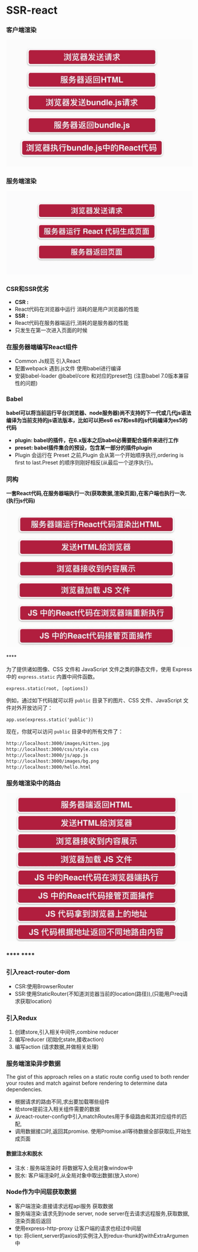 # SSR-react



### 客户端渲染

![CSR](.gitbook/assets/ogyls-7f1-ukc1ousdkbusdngj8.png)

### 服务端渲染

![SSR](.gitbook/assets/gessp4bwne0o0rnhmo0-0.png)

### CSR和SSR优劣

* **CSR :** 
* React代码在浏览器中运行 消耗的是用户浏览器的性能
* **SSR :**
*  React代码在服务器端运行,消耗的是服务器的性能
* 只发生在第一次进入页面的时候

### 在服务器端编写React组件

* Common Js规范 引入React
* 配置webpack 遇到.js文件 使用babel进行编译
* 安装babel-loader @babel/core 和对应的preset包 \(注意babel 7.0版本兼容性的问题\)

### **Babel**

**babel可以将当前运行平台\(浏览器、node服务器\)尚不支持的下一代或几代js语法编译为当前支持的js语法版本，比如可以把es6 es7和es8的js代码编译为es5的代码**

* **plugin: babel的插件，在6.x版本之后babel必需要配合插件来进行工作**
* **preset: babel插件集合的预设，包含某一部分的插件plugin**
* Plugin 会运行在 Preset 之前,Plugin 会从第一个开始顺序执行,ordering is first to last.Preset 的顺序则刚好相反\(从最后一个逆序执行\)。

### **同构**

**一套React代码,在服务器端执行一次\(获取数据,渲染页面\),在客户端也执行一次.\(执行js代码\)**

![](.gitbook/assets/f-3zn-g-x-rx9bauusd-4a4.png)

\*\*\*\*

 为了提供诸如图像、CSS 文件和 JavaScript 文件之类的静态文件，使用 Express 中的 `express.static` 内置中间件函数。

```text
express.static(root, [options])
```

例如，通过如下代码就可以将 `public` 目录下的图片、CSS 文件、JavaScript 文件对外开放访问了：

```text
app.use(express.static('public'))
```

现在，你就可以访问 `public` 目录中的所有文件了：

```text
http://localhost:3000/images/kitten.jpg
http://localhost:3000/css/style.css
http://localhost:3000/js/app.js
http://localhost:3000/images/bg.png
http://localhost:3000/hello.html
```

### **服务端渲染中的路由** 

![](.gitbook/assets/usd-el5eoibj-i-zs2wg1eb.png)

###  ****   ****

### 引入react-router-dom

* CSR:使用BrowserRouter
* SSR:使用StaticRouter\(不知道浏览器当前的location\(路径\)\),\(只能用户req请求获取location\)

### 引入Redux

1. 创建store,引入相关中间件,combine reducer
2. 编写reducer \(初始化state,接收action\)
3. 编写action \(请求数据,并做相关处理\)

### 服务端渲染异步数据

The gist of this approach relies on a static route config used to both render your routes and match against before rendering to determine data dependencies.

* 根据请求的路由不同,求出要加载哪些组件
* 给store提前注入相关组件需要的数据
* 从react-router-config中引入matchRoutes用于多级路由和其对应组件的匹配,
* 调用数据接口时,返回其promise. 使用Promise.all等待数据全部获取后,开始生成页面

#### 数据注水和脱水

* 注水 : 服务端渲染时 将数据写入全局对象window中
* 脱水:  客户端渲染时,从全局对象中取出数据\(放入store）

### Node作为中间层获取数据

* 客户端渲染:直接请求远程api服务 获取数据
* 服务端渲染:请求先到node server,  node server在去请求远程服务,获取数据,渲染页面后返回
* 使用express-http-proxy 让客户端的请求也经过中间层
* tip: 将client,server的axios的实例注入到redux-thunk的withExtraArgumen中













